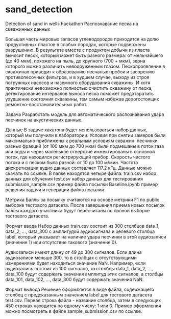 # sand_detection
Detection of sand in wells hackathon Распознавание песка на скважинных данных 

Большая часть мировых запасов углеводородов приходится на долю продуктивных пластов в слабых породах, которые подвержены разрушению. В результате вместе с продуктом добычи из пласта выносит песок, который может быть разного размера: от мельчайшего (до 40 мкм), похожего на пыль, до крупного (700 + мкм), зерна которого можно различить невооруженным глазом. Пескопроявление в скважинах приводит к образованию песчаных пробок и засорению противопесочных фильтров, и в худшем случае, выходу из строя погружных насосов и наземного оборудования скважины. И хотя практически невозможно полностью очистить скважину от песка, детектирование интервалов выноса песка поможет предотвратить ухудшение состояния скважины, тем самым избежав дорогостоящих ремонтно-восстановительных работ.

Задача 
Разработать модель для автоматического распознавания удара песчинок на акустических данных. 

Данные 
В задаче хакатона будет использоваться набор данных, который мы получили в лаборатории. Условия при снятии замеров были максимально приближены к реальным условиям скважин: песчинки разных фракций (от 100 мкм до 700 мкм) были подмешаны в поток газа или воды и через маленькое отверстие инжектированы в основной поток, где находился регистрирующий прибор. Скорость чистого потока и с песком была разной: от 10 до 100 м/мин. Частота дискретизации аудио данных составляет 117.2 кГц. Данные можно скачать по ссылке. В папке находятся четыре файла:
train.csv набор данных для обучения 
test.csv набор данных для тестирования 
submission_sample.csv пример файла посылки 
Baseline.ipynb пример решения задачи и генерации файла посылки 

Метрика 
Баллы за посылку считаются на основе метрики F1 по public выборке тестового датасета. После завершения приема новых посылок баллы каждого участника будут пересчитаны по полной выборке тестового датасета. 

Формат ввода 
Набор данных train.csv состоит из 300 столбцов data_1, data_2, ..., data_300 с амплитудой аудиосигнала и целевого столбца label, который указывает на наличие удара песчинки в этой аудиозаписи (значение 1) или отсутствие такового (значение 0). 

Аудиозаписи имеют длину от 49 до 300 сигналов. Если длина аудиозаписи меньше 300, то в столбцах с отсутствующими измерениями будет находиться значение NaN. Например, если аудиозапись состоит из 100 сигналов, то столбцы data_1, data_2, ..., data_100 будут содержать значения амплитуд этих сигналов, а столбцы data_101, data_102, ..., data_300 будут содержать значения NaN. 

Формат вывода 
Решение оформляется в виде файла, содержащего столбец с предсказанным значением label для тестового датасета test.csv. Первая строка файла - название столбца, затем в следующих 450 строках находится по одному числу: 1 или 0. Пример оформления можно посмотреть в файле sample_submission.csv по ссылке.
